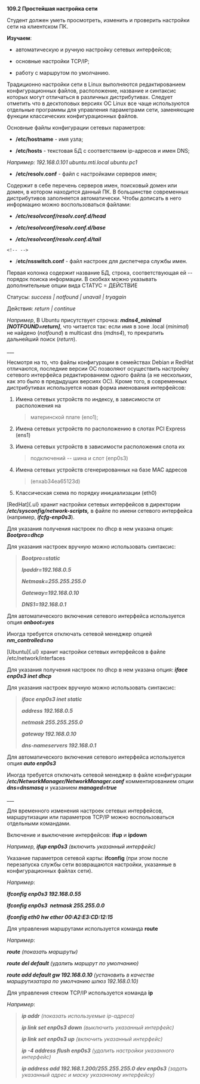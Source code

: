 **109.2 Простейшая настройка сети**

Студент должен уметь просмотреть, изменить и проверить настройки сети на
клиентском ПК.

**Изучаем**:

-   автоматическую и ручную настройку сетевых интерфейсов;

-   основные настройки TCP/IP;

-   работу с маршрутом по умолчанию.

Традиционно настройки сети в Linux выполняются редактированием
конфигурационных файлов, расположение, название и синтаксис которых
могут отличаться в различных дистрибутивах. Следует отметить что в
десктоповых версиях ОС Linux все чаще используются отдельные программы
для управления параметрами сети, заменяющие функции классических
конфигурационных файлов.

Основные файлы конфигурации сетевых параметров:

-   **/etc/hostname** - имя узла;

-   **/etc/hosts** - текстовая БД с соответствием ip-адресов и имен DNS;

*Например: 192.168.0.101 ubuntu.mti.local ubuntu pc1*

-   **/etc/resolv.conf** - файл с настройками серверов имен;

Содержит в себе перечень серверов имен, поисковый домен или домен, в
котором находится данный ПК. В большинстве современных дистрибутивов
заполняется автоматически. Чтобы дописать в него информацию можно
воспользоваться файлами:

-   ***/etc/resolvconf/resolv.conf.d/head***

-   ***/etc/resolvconf/resolv.conf.d/base***

-   ***/etc/resolvconf/resolv.conf.d/tail***

```{=html}
<!-- -->
```
-   /**etc/nsswitch.conf** - файл настроек для диспетчера службы имен.

Первая колонка содержит название БД, строка, соответствующая ей --
порядок поиска информации. В скобках можно указывать дополнительные
опции вида СТАТУС = ДЕЙСТВИЕ

Статусы: *success \| notfound \| unavail \| tryagain*

Действия: *return \| continue*

*Например*, В Ubuntu присутствует строчка: ***mdns4_minimal
\[NOTFOUND=return\]***, что читается так: если имя в зоне .local
(*minimal*) не найдено (*notfound*) в multicast dns (*mdns4*), то
прекратить дальнейший поиск (*return*).

\_\_\_

Несмотря на то, что файлы конфигурации в семействах Debian и RedHat
отличаются, последние версии ОС позволяют осуществить настройку сетевого
интерфейса редактированием одного файла (а не нескольких, как это было в
предыдущих версиях ОС). Кроме того, в современных дистрибутивах
используется новая форма именования интерфейсов:

1.  Имена сетевых устройств по индексу, в зависимости от расположения на
    > материнской плате (eno1);

2.  Имена сетевых устройств по расположению в слотах PCI Express (ens1)

3.  Имена сетевых устройств в зависимости расположения слота их
    > подключений -- шина и слот (enp0s3)

4.  Имена сетевых устройств сгенерированных на базе MAC адресов
    > (enxab34ea65123d)

5.  Классическая схема по порядку инициализации (eth0)

[RedHat]{.ul} хранит настройки сетевых интерфейсов в директории
***/etc/sysconfig/network-scripts,*** в файле по имени сетевого
интерфейса (например, ***ifcfg-enp0s3***).

Для указания получения настроек по dhcp в нем указана опция:
***Bootpro=dhcp***

Для указания настроек вручную можно использовать синтаксис:

> ***Bootpro=static***
>
> ***Ipaddr=192.168.0.5***
>
> ***Netmask=255.255.255.0***
>
> ***Gateway=192.168.0.10***
>
> ***DNS1=192.168.0.1***

Для автоматического включения сетевого интерфейса используется опция
***onboot=yes***

Иногда требуется отключать сетевой менеджер опцией
***nm_controlled=no***

[Ubuntu]{.ul} хранит настройки сетевых интерфейсов в файле
/etc/network/interfaces

Для указания получения настроек по dhcp в нем указана опция: ***iface
enp0s3 inet dhcp***

Для указания настроек вручную можно использовать синтаксис:

> ***iface enp0s3 inet static***
>
> ***address 192.168.0.5***
>
> ***netmask 255.255.255.0***
>
> ***gateway 192.168.0.10***
>
> ***dns-nameservers 192.168.0.1***

Для автоматического включения сетевого интерфейса используется опция
***auto enp0s3***

Иногда требуется отключать сетевой менеджер в файле конфигурации
***/etc/NetworkManager/NetworkManager.conf*** комментированием опции
***dns=dnsmasq*** и указанием ***managed=true***

\_\_\_

Для временного изменения настроек сетевых интерфейсов, маршрутизации или
параметров TCP/IP можно воспользоваться отдельными командами.

Включение и выключение интерфейсов: **ifup** и **ipdown**

*Например, **ifup enp0s3** (включить указанный интерфейс)*

Указание параметров сетевой карты: **ifconfig** (при этом после
перезапуска службы сети возвращаются настройки, указанные в
конфигурационных файлах сети).

*Например*:

***Ifconfig enp0s3 192.168.0.55***

***Ifconfig enp0s3  netmask 255.255.0.0***

***ifconfig eth0 hw ether 00:A2:E3:CD:12:15***

Для управления маршрутами используется команда **route**

*Например*:

***route** (показать маршруты)*

***route del default** (удалить маршрут по умолчанию)*

***route add default gw 192.168.0.10** (установить в качестве
маршрутизатора по умолчанию шлюз 192.168.0.10)*

Для управления стеком TCP/IP используется команда **ip**

*Например*:

> ***ip addr** (показать используемые ip-адреса)*
>
> ***ip link set enp0s3 down** (выключить указанный интерфейс)*
>
> ***ip link set enp0s3 up** (включить указанный интерфейс)*
>
> ***ip -4 address flush enp0s3** (удалить настройки указанного
> интерфейс)*
>
> ***ip address add 192.168.1.200/255.255.255.0 dev enp0s3** (задать
> указанный адрес и маску указанному интерфейсу)*
